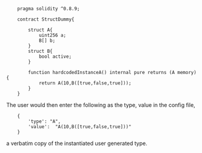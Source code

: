 ```
    pragma solidity ^0.8.9;

    contract StructDummy{

        struct A{
            uint256 a;
            B[] b;
        }
        struct B{
            bool active;
        }

        function hardcodedInstanceA() internal pure returns (A memory){
            return A(10,B([true,false,true]));
        }
    }
```
The user would then enter the following as the type, value in the config file,

```
    {
        'type': "A",
        'value':  "A(10,B([true,false,true]))"
    }
```
 a verbatim copy of the instantiated user generated type. 



